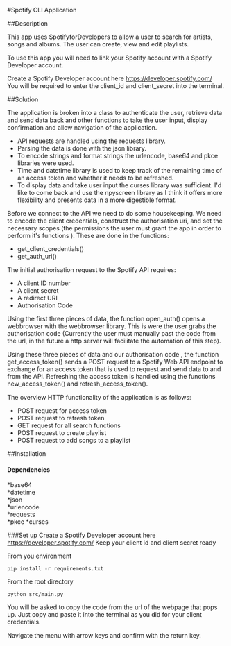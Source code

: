 #Spotify CLI Application

##Description

This app uses SpotifyforDevelopers to allow a user to search for artists, songs and albums. 
The user can create, view and edit playlists.

To use this app you will need to link your Spotify account with a Spotify Developer account.

Create a Spotify Developer account here https://developer.spotify.com/  
You will be required to enter the client_id and client_secret into the terminal.


##Solution

The application is broken into a class to authenticate the user, retrieve data
and send data back and other functions to take the user input, display confirmation
and allow navigation of the application.

* API requests are handled using the requests library.
* Parsing the data is done with the json library.
* To encode strings and format strings the urlencode, base64 and pkce libraries were used.
* Time and datetime library is used to keep track of the remaining time of an access token
and whether it needs to be refreshed.
* To display data and take user input the curses library was sufficient. I'd like to come
back and use the npyscreen library as I think it offers more flexibility and presents data
in a more digestible format.

Before we connect to the API we need to do some housekeeping. We need to encode the
client credentials, construct the authorisation uri, and set the necessary scopes 
(the permissions the user must grant the app in order to perform it's functions ).
These are done in the functions:
* get_client_credentials()
* get_auth_uri()


The initial authorisation request to the Spotify API requires:
* A client ID number
* A client secret 
* A redirect URI
* Authorisation Code

Using the first three pieces of data, the function open_auth() opens a webbrowser with the 
webbrowser library. This is were the user grabs the authorisation code (Currently 
the user must manually past the code from the url, in the future a http server will facilitate
the automation of this step).

Using these three pieces of data and our authorisation code , the function get_access_token() sends a POST request
to a Spotify Web API endpoint to exchange for an access token that is used to request
and send data to and from the API. Refreshing the access token is handled using the functions
new_access_token() and refresh_access_token().

The overview HTTP functionality of the application is as follows:
* POST request for access token
* POST request to refresh token
* GET request for all search functions
* POST request to create playlist
* POST request to add songs to a playlist 


##Installation
#### Dependencies
*base64  
*datetime  
*json  
*urlencode  
*requests  
*pkce
*curses


###Set up
Create a Spotify Developer account here https://developer.spotify.com/
Keep your client id and client secret ready

From you environment

  `pip install -r requirements.txt`
  
From the root directory 

  `python src/main.py`

You will be asked to copy the code from the url of the webpage that pops up.
Just copy and paste it into the terminal as you did for your client credentials.

Navigate the menu with arrow keys and confirm with the return key.
